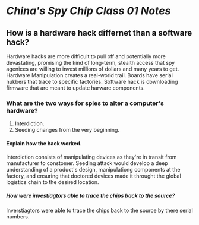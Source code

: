 # *China's Spy Chip Class 01 Notes*

## How is a hardware hack differnet than a software hack?
Hardware hacks are more difficult to pull off and potentially more devastating, promising the kind of long-term, stealth access that spy agenices are willing to invest millions of dollars and many years to get. Hardware Manipulation creates a real-world trail. Boards have serial nukbers that trace to specific factories.
Software hack is downloading firmware that are meant to update harware components.

### What are the two ways for spies to alter a computer's hardware?
1. Interdiction.
2. Seeding changes from the very beginning.

#### **Explain how the hack worked.**
Interdiction consists of manipulating devices as they're in transit from manufacturer to constomer.
Seeding attack would develop a deep understanding of a product's design, manipulationg components at the factory, and ensuring that doctored devices made it throught the global logistics chain to the desired location.

##### How were investiagtors able to trace the chips back to the source?
Inverstiagtors were able to trace the chips back to the source by there serial numbers.
